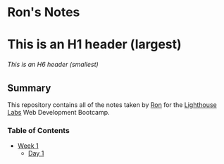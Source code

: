 # Ron's Notes

# This is an H1 header (largest)
###### This is an H6 header (smallest)

## Summary 

This repository contains all of the notes taken by [Ron](https://github.com/ronjuarez) for the [Lighthouse Labs](https://www.lighthouselabs.com) Web Development Bootcamp.

### Table of Contents
* [Week 1](/Week_1)
  * [Day 1](/Week_1/Day_1)